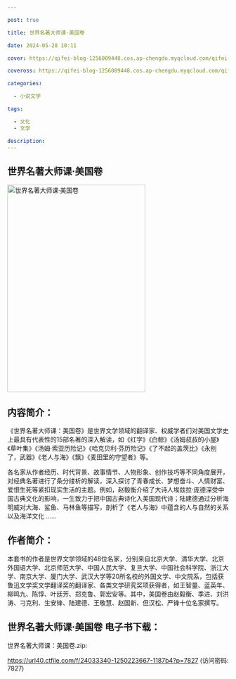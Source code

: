 ```yaml
---

post: true

title: 世界名著大师课·美国卷

date: 2024-05-28 10:11

cover: https://qifei-blog-1256009448.cos.ap-chengdu.myqcloud.com/qifei-blog/65eecdde9f345e8d035df81f.jpg

coveross: https://qifei-blog-1256009448.cos.ap-chengdu.myqcloud.com/qifei-blog/65eecdde9f345e8d035df81f.jpg

categories:

  - 小说文学

tags:

  - 文化
  - 文学

description:
---
```


## 世界名著大师课·美国卷
<img alt="世界名著大师课·美国卷 " class="aligncenter loaded" data-was-processed="true" decoding="async" fetchpriority="high" height="471" src="https://qifei-blog-1256009448.cos.ap-chengdu.myqcloud.com/qifei-blog/65eecdde9f345e8d035df81f.jpg" style="cursor: zoom-in;" width="314"/>

## 内容简介：

《世界名著大师课：美国卷》是世界文学领域的翻译家、权威学者们对美国文学史上最具有代表性的15部名著的深入解读，如《红字》《白鲸》《汤姆叔叔的小屋》《草叶集》《汤姆·索亚历险记》《哈克贝利·芬历险记》《了不起的盖茨比》《永别了，武器》《老人与海》《飘》《麦田里的守望者》等。

各名家从作者经历、时代背景、故事情节、人物形象、创作技巧等不同角度展开，对经典名著进行了条分缕析的解读，深入探讨了青春成长、梦想奋斗、人情财富、爱恨生死等紧扣现实生活的主题。例如，赵毅衡介绍了大诗人埃兹拉·庞德深受中国古典文化的影响，一生致力于把中国古典诗化入美国现代诗；陆建德通过分析海明威对大海、鲨鱼、马林鱼等描写，剖析了《老人与海》中蕴含的人与自然的关系以及海洋文化 ……

## 作者简介：

本套书的作者是世界文学领域的48位名家，分别来自北京大学、清华大学、北京外国语大学、北京师范大学、中国人民大学、复旦大学、中国社会科学院、浙江大学、南京大学、厦门大学、武汉大学等20所名校的外国文学、中文院系，包括获鲁迅文学奖文学翻译奖的翻译家、各类文学研究奖项获得者，如王智量、蓝英年、柳鸣九、陈惇、叶廷芳、郑克鲁、郭宏安等。其中，美国卷由赵毅衡、季进、刘洪涛、刁克利、生安锋、陆建德、王敬慧、赵国新、但汉松、严锋十位名家撰写。

## 世界名著大师课·美国卷 电子书下载：



世界名著大师课：美国卷.zip: 

https://url40.ctfile.com/f/24033340-1250223667-1187b4?p=7827 (访问密码: 7827)
